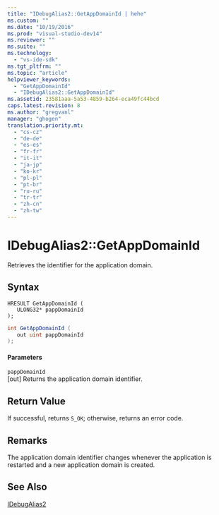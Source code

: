 ```yaml
---
title: "IDebugAlias2::GetAppDomainId | hehe"
ms.custom: ""
ms.date: "10/19/2016"
ms.prod: "visual-studio-dev14"
ms.reviewer: ""
ms.suite: ""
ms.technology: 
  - "vs-ide-sdk"
ms.tgt_pltfrm: ""
ms.topic: "article"
helpviewer_keywords: 
  - "GetAppDomainId"
  - "IDebugAlias2::GetAppDomainId"
ms.assetid: 23581aaa-5a53-4859-b264-eca49fc44bcd
caps.latest.revision: 8
ms.author: "gregvanl"
manager: "ghogen"
translation.priority.mt: 
  - "cs-cz"
  - "de-de"
  - "es-es"
  - "fr-fr"
  - "it-it"
  - "ja-jp"
  - "ko-kr"
  - "pl-pl"
  - "pt-br"
  - "ru-ru"
  - "tr-tr"
  - "zh-cn"
  - "zh-tw"
---
```

# IDebugAlias2::GetAppDomainId
Retrieves the identifier for the application domain.  
  
## Syntax  
  
```cpp#  
HRESULT GetAppDomainId (  
   ULONG32* pappDomainId  
);  
```  
  
```c#  
int GetAppDomainId (  
   out uint pappDomainId  
);  
```  
  
#### Parameters  
 `pappDomainId`  
 [out] Returns the application domain identifier.  
  
## Return Value  
 If successful, returns `S_OK`; otherwise, returns an error code.  
  
## Remarks  
 The application domain identifier changes whenever the application is restarted and a new application domain is created.  
  
## See Also  
 [IDebugAlias2](../extensibility-debugger-reference/idebugalias2.md)